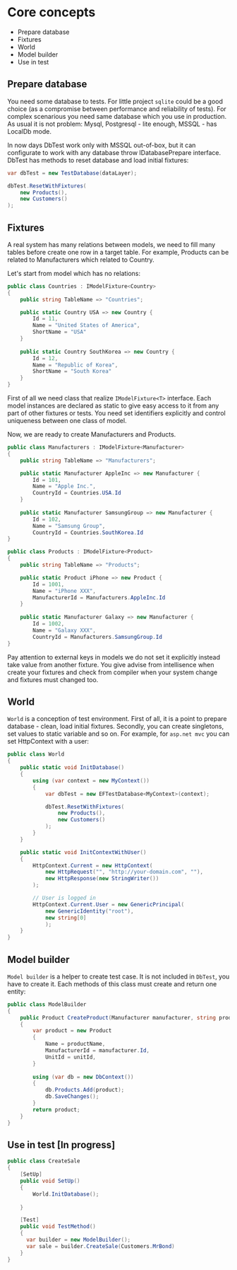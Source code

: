 # Core concepts

* Prepare database
* Fixtures
* World
* Model builder
* Use in test

## Prepare database

You need some database to tests. For little project `sqlite` could be a good choice (as a compromise between performance and reliability of tests). For complex scenarious you need same database which you use in production. As usual it is not problem:
Mysql, Postgresql - lite enough, MSSQL - has LocalDb mode.

In now days DbTest work only with MSSQL out-of-box, but it can configurate to work with any database throw IDatabasePrepare interface.
DbTest has methods to reset database and load initial fixtures:

```cs
var dbTest = new TestDatabase(dataLayer);

dbTest.ResetWithFixtures(
    new Products(),
    new Customers()
);
```

## Fixtures

A real system has many relations between models, we need to fill many tables before create one row in a target table. 
For example, Products can be related to Manufacturers which related to Country.

Let's start from model which has no relations: 

```cs
public class Countries : IModelFixture<Country>
{
    public string TableName => "Countries";

    public static Country USA => new Country {
        Id = 11,
        Name = "United States of America",
        ShortName = "USA"
    }
    
    public static Country SouthKorea => new Country {
        Id = 12,
        Name = "Republic of Korea",
        ShortName = "South Korea"
    }
}
```
First of all we need class that realize `IModelFixture<T>` interface. Each model instances are declared as static to give easy access to it from any part of other fixtures or tests. You need set identifiers explicitly and control uniqueness between one class of model.

Now, we are ready to create Manufacturers and Products.
```cs
public class Manufacturers : IModelFixture<Manufacturer>
{
    public string TableName => "Manufacturers";

    public static Manufacturer AppleInc => new Manufacturer {
        Id = 101,
        Name = "Apple Inc.",
        CountryId = Countries.USA.Id
    }
    
    public static Manufacturer SamsungGroup => new Manufacturer {
        Id = 102,
        Name = "Samsung Group",
        CountryId = Countries.SouthKorea.Id    
}

public class Products : IModelFixture<Product>
{
    public string TableName => "Products";

    public static Product iPhone => new Product {
        Id = 1001,
        Name = "iPhone XXX",
        ManufacturerId = Manufacturers.AppleInc.Id
    }
    
    public static Manufacturer Galaxy => new Manufacturer {
        Id = 1002,
        Name = "Galaxy XXX",
        CountryId = Manufacturers.SamsungGroup.Id    
}
```
Pay attention to external keys in models we do not set it explicitly instead take value from another fixture. You give advise from  intellisence when create your fixtures and check from compiler when your system change and fixtures must changed too.

## World

`World` is a conception of test environment. First of all, it is a point to prepare database - clean, load initial fixtures.
Secondly, you can create singletons, set values to static variable and so on. For example, for `asp.net mvc` you can set HttpContext 
with a user:

```cs
public class World
{
    public static void InitDatabase()
    {
        using (var context = new MyContext())
        {
            var dbTest = new EFTestDatabase<MyContext>(context);

            dbTest.ResetWithFixtures(
                new Products(),
                new Customers()
            );
        }
    }

    public static void InitContextWithUser()
    {
        HttpContext.Current = new HttpContext(
            new HttpRequest("", "http://your-domain.com", ""),
            new HttpResponse(new StringWriter())
        );

        // User is logged in
        HttpContext.Current.User = new GenericPrincipal(
            new GenericIdentity("root"),
            new string[0]
            );
    }
}
```

## Model builder

`Model builder` is a helper to create test case. It is not included in `DbTest`, you have to create it. Each methods of this class must 
create and return one entity:

```cs
public class ModelBuilder 
{
    public Product CreateProduct(Manufacturer manufacturer, string productName, Unit unit)
    {
        var product = new Product
        {
            Name = productName,
            ManufacturerId = manufacturer.Id,
            UnitId = unitId,            
        }
        
        using (var db = new DbContext())
        {
            db.Products.Add(product);
            db.SaveChanges();
        }
        return product;
    }
}
```

## Use in test [In progress]

```cs
public class CreateSale
{
    [SetUp]
    public void SetUp()
    {
        World.InitDatabase();
       
    }

    [Test]
    public void TestMethod()
    {
      var builder = new ModelBuilder();
      var sale = builder.CreateSale(Customers.MrBond)
    }
}
```
